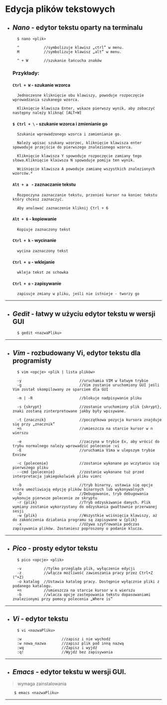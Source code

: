 # Edycja plików tekstowych

* ## ***Nano*** - edytor tekstu oparty na terminalu
        $ nano <plik>

        ^	        //symbolizuje klawisz „ctrl” w menu.
        M	        //symbolizuje klawisz „alt” w menu.

        ^ + W	    //szukanie łańcucha znaków
 
    ### **Przykłady**:
    #### `Ctrl + W` - szukanie wzorca
        Jednoczesne kliknięcie obu klawiszy, powoduje rozpoczęcie wprowadzania szukanego wzorca.
        
        Kliknięcie klawisza Enter, wskaze pierwszy wynik, aby zobaczyć następny należy kliknąć [ALT+W]

    #### `$ Ctrl + \` - szukanie wzorca i zmienianie go
        Szukanie wprowadzonego wzorca i zamienianie go.

        Należy wpisac szukany wzorzec, kliknięcie klawisza enter spowoduje przejście do pierwszego znalezionego wzorca.
        
        Kliknięcie klawisza Y spowoduje rozpoczęcie zamiany tego słowa.Kliknięcie klaiwsza N spowoduje pomija ten wynik.
        
        Wciśnięcie klawisza A powoduje zamianę wszystkich znalezionych wzorców.*

    #### `Alt + a ` - zaznaczanie tekstu
        Rozpoczyna zaznaczanie tekstu, przenieś kursor na koniec tekstu który chcesz zaznaczyć. 
        
        Aby anulować zaznaczenie kliknij Ctrl + 6

    #### `Alt + 6` - kopiowanie
        Kopiuje zaznaczony tekst
    #### `Ctrl + k` - wycinanie
        wycina zaznaczony tekst
    #### `Ctrl + u` - wklejanie 
        wkleja tekst ze schowka
    #### `Ctrl + o` - zapisywanie
        zapisuje zmiany w pliku, jeśli nie istnieje - tworzy go
---
* ## ***Gedit*** - łatwy w użyciu edytor tekstu w wersji GUI 
        $ gedit <nazwaPliku>
---
* ## ***Vim*** - rozbudowany Vi, edytor tekstu dla programisty 
        $ vim <opcje> <plik | lista plików>

        -y                          //uruchamia VIM w łatwym trybie
        -g                          //Vim zostanie uruchomiony GUI jeśli Vim został skompilowany ze sparciem dla GUI

        -m | -R                     //blokuje nadpisywanie pliku

        -s {skrypt}                 //zostanie uruchomiony plik {skrypt}, znaki zostaną zinterpretowane jakby były wpisywane.

        -t {znacznik}               //początkowa pozycja kursora znajduje się przy „znacznik”
        +n                          //umieszcza na starcie kursor w n wierszu

        -e                          //zaczyna w trybie Ex, aby wrócić do trybu normalnego należy wprowadzić polecenie :vi
        -E                          //uruchamia Vima w ulepszym trybie Exview

        -c {polecenie}              //zostanie wykonane po wczytaniu się pierwszego pliku
        --cmd {polecenie}           //zostanie wykonane tuż przed interpretacja jakiegokolwiek pliku vimrc

        -b                          //tryb binarny, ustawia się opcje które umożliwiają edycję plików binarnych lub wykonywalnych
        -D                          //Debugowanie, tryb debugowania wykonuje pierwsze polecenie ze skryptu
        -r {plik}                   //Tryb odzyskiwanie danych. Plik wymiany zostanie wykorzystany do odzyskania gwałtownie przerwanej sesji
        -w {plik}                   //Wszystkie wciśnięcia klawiszy, aż do zakończenia działania programu są zapisywane w {plik}
        -x                          //Używa szyfrowania podczas zapisywania plików. Zostaniesz poproszony o podanie klucza.
---
* ## ***Pico*** - prosty edytor tekstu 
        $ pico <opcje> <plik>

        -v		    //tylko przegląda plik, wyłączenie edycji
        -z		    //włącza możliwość zawieszania pracy przez Ctrl+Z (^+Z)
        -o katalog 	//Ustawia katalog pracy. Dostępnie wyłącznie pliki z podanego katalogu.
        +n		    //umieszcza na starcie kursor w n wierszu
        -b		    //wlacza opcje zastepowania tekstu dopasowaniami znalezionymi przy pomocy polecenia „Where is”
---
* ## ***Vi*** - edytor tekstu
        $ vi <nazwaPliku>

		:w                  //zapisz i nie wychodź
		:w nowa_nazwa       //zapisz plik pod inną nazwą
		:wq                 //Zapisz i wyjdź
		:q!                 //Wyjdź bez zapisywania
---
* ## ***Emacs*** - edytor tekstu w wersji GUI.
>wymaga zainstalowania

        $ emacs <nazwaPliku>
---
